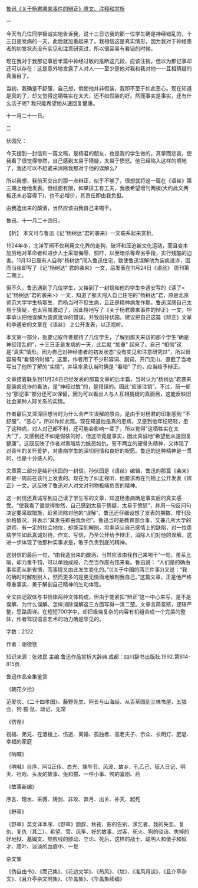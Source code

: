 [鲁迅《关于杨君袭来事件的辩正》原文、注释和赏析](https://www.vrrw.net/wx/9812.html)

一

今天有几位同学极诚实地告诉我，说十三日访我的那一位学生确是神经错乱的，十三日是发病的一天，此后就加重起来了。我相信这是真实情形，因为我对于神经患者的初发状态没有实见和注意研究过，所以很容易有看错的时候。

现在我对于我那记事后半篇中神经过敏的推断这几段，应该注销。但以为那记事却还可以存在：这是意外地发露了人对人——至少是他对我和我对他——互相猜疑的真面目了。

当初，我确是不舒服，自己想，倘使他并非假装，我即不至于如此恶心。现在知道是真的了，却又觉得这牺牲实在太大，还不如假装的好。然而事实是事实，还有什么法子呢? 我只能希望他从速回复健康。

十一月二十一日。

二

伏园兄：

今天接到一封信和一篇文稿，是杨君的朋友，也是我的学生做的，真挚而悲哀，使我看了很觉得惨然，自己感到太易于猜疑，太易于愤怒。他已经陷入这样的境地了，我还可以不赶紧来消除我那对于他的误解么?

所以我想，我前天交出的那一点辩正，似乎不够了，很想就将这一篇在《语丝》第三期上给他发表。但纸面有限，如果排工有工夫，我极希望增刊两板(大约此文两板还未必容得下)，也不必增价，其责任即由我负担。

由我造出来的酸酒，当然应该由我自己来喝干。

鲁迅。十一月二十四日。



【析】 本文可与鲁迅《记“杨树达”君的袭来》一文联系起来赏析。

1924年冬，北洋军阀不仅利用文化界的走狗，破坏和压迫新文化运动，而且变本加厉地对革命者和进步人士采取侮辱、恫吓，以至暗杀等卑劣手段，实行残酷的迫害。11月13日晨有人自称“杨树达”闯入鲁迅住宅，致使鲁迅误解他为装疯讹诈，因而当夜即写了《记“杨树达” 君的袭来》一文，后发表在11月24日《语丝》 周刊第二期上。

但不久，鲁迅遇到了几位学生，又接到了一封信和他的学生李遇安写的《读了<记“杨树达”君的袭来>》一文，知道了那天闯入自己住宅的“杨树达”君，原是北京师范大学学生杨鄂生，而杨当时不但生病，且正是精神病发作期。鲁迅深感自己太易于猜疑，也太容易激动了，因此特地写了《关于杨君袭来事件的辩正》一文，坦率承认把他误解为装疯讹诈的错误，并致函孙伏园，建议把自己这篇《辩正》文章和李遇安的文章在《语丝》 上公开发表，以正视听。

本文第一部分，扼要记叙作者接待了几位学生，了解到那天来访的那个学生“确是神经错乱的”，十三日正是发病的一天，此后就 “加重” 起来了。自己 “相信”这是“真实”情形。因为自己对神经患者的初发状态“没有实见和注意研究过”，所以很容易有“看错的时候”。这里，作者用了不少形容词、副词，开门见山、直截了当地写出了他所了解的“实情”，并坦率承认当时确是 “看错” 了的，应当给予辩正。

文章接着联系到11月24日已经发表的那篇文章的后半篇，当时认为“杨树达”君袭来是装疯讹诈的看法，是“神经过敏”的，是错误的。因此“应该注销”。不过，前一部分“那记事”部分还可以保留，因为可以看出人与人互相猜疑的真面目，这能反映旧社会某种人际关系的实情。

作者最后又深深回想当时为什么会产生误解的原由，是由于对杨君的印象感到 “不舒服”、“恶心”，所以作如此观。现在知道他是真的患病，又感到他年纪轻轻，患了这种病，对人对己都不利，还可能会影响一辈子，所以觉得“这牺牲实在太大”了，又感到还不如是假装的好。但这毕竟是事实，因此真诚地“希望他从速回复健康”。这既反映了作者对黑暗势力嫉恶如仇，誓不两立的硬骨头精神，又体现了对青年的关怀爱护，对患病学生的深切同情和良好的祝愿。鲁迅的这种精神是一贯的，也是十分感人的。

文章第二部分是给孙伏园的一封信。孙伏园是《语丝》编辑，鲁迅的那篇《袭来》即是一周前在该刊上发表的。现在为了纠正视听，他要求再在刊物上公开发表《辨正》一文。这反映了鲁迅对人对文对刊物极端负责的精神。

这一封信还真诚写到自己读了学生写的文章，知道杨患病确是事实后的真实感受。“使我看了很觉得惨然，自己感到太易于猜疑，太易于愤怒”，并用一句反问句决定要采取措施，赶紧消除对他的“误解”。鲁迅还仔细设想了发表的期数、增刊及价格情况，并表示“其责任即由我负担”。鲁迅当时是教育部佥事，又兼几所大学的讲师，有一定的社会地位，却能深刻解剖，坦率承认自己感情上的缺陷，对一位患病学生如此真诚对待，作文、写信，乃至公开给予辩正，消除人们对他的误解，这进一步体现了他那种实事求是，敢于负责到底的精神。

这封信的最后一句，“由我造出来的酸酒，当然应该由我自己来喝干”一句，虽系比喻，却力重千钧，可以单独成段，乃至当作座右铭来看。鲁迅说： “人们是的确由事实而从新省悟，而事情又由此发生变化的。”(《关于中国的两三件事》)又说：“我的确时时解剖别人，然而更多的是更无情面地解剖我自己。”这篇文章，正是他严格尊重事实，勇于解剖自己精神的生动体现。

全文由记叙体与书信体两种文体构成，但由于能紧扣“辩正”这一中心来写，是不是误解、为什么误解、怎样消除误解这三方面写得一清二楚。文章言简意赅，逻辑严整，思路周详。在短短700字中，却把极端复杂的内容有机组合成一个完美的整体，作者驾驭语言艺术的功力确是罕见的。

字数：2122

作者：谢德铣

知识来源：张效民 主编.鲁迅作品赏析大辞典.成都：四川辞书出版社.1992.第814-815页.

鲁迅作品全集鉴赏

《朝花夕拾》

范爱农、《二十四孝图》、藤野先生、阿长与山海经、从百草园到三味书屋、五猖会、狗·猫·鼠、琐记、无常

《仿徨》

祝福、弟兄、在酒楼上、伤逝、离婚、孤独者、高老夫子、示众、长明灯、肥皂、幸福的家庭

《呐喊》

《呐喊》自序、阿Q正传、白光、端午节、风波、故乡、孔乙己、狂人日记、明天、社戏、头发的故事、兔和猫、一件小事、鸭的喜剧、药

《故事新编》

序言、理水、采薇、铸剑、非攻、奔月、出关、补天、起死

《野草》

《野草》英文译本序、《野草》题辞、秋夜、影的告别、求乞者、我的失恋、复仇、复仇〔其二〕、希望、雪、风筝、好的故事、过客、死火、狗的驳诘、失掉的好地狱、墓碣文、颓败线的颤动、立论、死后、这样的战士、聪明人和傻子和奴才、腊叶、淡淡的血痕中、一觉

杂文集

《伪自由书》、《而己集》、《花边文学》、《热风》、《坟》、《准风月谈》、《且介亭杂文》、《且介亭杂文附集》、《华盖集》、《华盖集续编》

